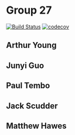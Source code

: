 # Group 27

[![Build Status](https://travis-ci.com/Cache-Money404/cs107-FinalProject.svg?token=pux49KbSNsoDnok1rAAW&branch=milestone_2)](https://travis-ci.com/Cache-Money404/cs107-FinalProject)
[![codecov](https://codecov.io/gh/Cache-Money404/cs107-FinalProject/branch/milestone_2/graph/badge.svg?token=LEN1NJTXJ6)](https://codecov.io/gh/Cache-Money404/cs107-FinalProject)

## Arthur Young
## Junyi Guo
## Paul Tembo
## Jack Scudder
## Matthew Hawes
